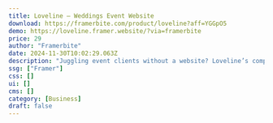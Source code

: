 ```yaml
---
title: Loveline — Weddings Event Website
download: https://framerbite.com/product/loveline?aff=YGGpO5
demo: https://loveline.framer.website/?via=framerbite
price: 29
author: "Framerbite"
date: 2024-11-30T10:02:29.063Z
description: "Juggling event clients without a website? Loveline’s complete templates help you book more weddings and corporate gigs faster. Focus on delighting clients while our mobile-friendly designs wow prospects."
ssg: ["Framer"]
css: []
ui: []
cms: []
category: [Business]
draft: false
---
```

